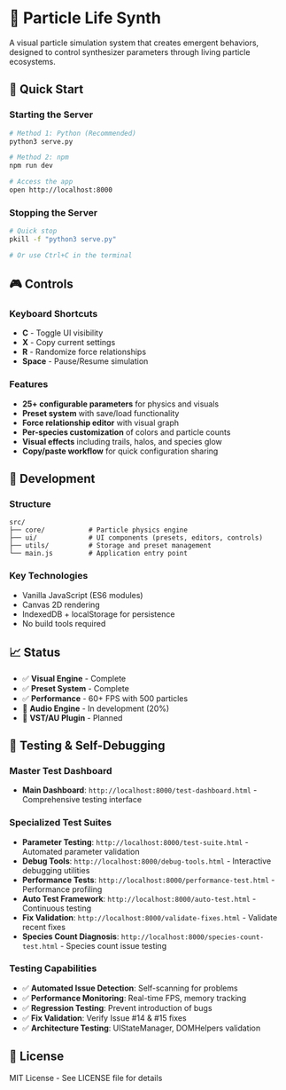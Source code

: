 # 🎨 Particle Life Synth

A visual particle simulation system that creates emergent behaviors, designed to control synthesizer parameters through living particle ecosystems.

## 🚀 Quick Start

### Starting the Server
```bash
# Method 1: Python (Recommended)
python3 serve.py

# Method 2: npm 
npm run dev

# Access the app
open http://localhost:8000
```

### Stopping the Server
```bash
# Quick stop
pkill -f "python3 serve.py"

# Or use Ctrl+C in the terminal
```

## 🎮 Controls

### Keyboard Shortcuts
- **C** - Toggle UI visibility
- **X** - Copy current settings
- **R** - Randomize force relationships
- **Space** - Pause/Resume simulation

### Features
- **25+ configurable parameters** for physics and visuals
- **Preset system** with save/load functionality
- **Force relationship editor** with visual graph
- **Per-species customization** of colors and particle counts
- **Visual effects** including trails, halos, and species glow
- **Copy/paste workflow** for quick configuration sharing

## 🔧 Development

### Structure
```
src/
├── core/           # Particle physics engine
├── ui/             # UI components (presets, editors, controls)
├── utils/          # Storage and preset management
└── main.js         # Application entry point
```

### Key Technologies
- Vanilla JavaScript (ES6 modules)
- Canvas 2D rendering
- IndexedDB + localStorage for persistence
- No build tools required

## 📈 Status

- ✅ **Visual Engine** - Complete
- ✅ **Preset System** - Complete  
- ✅ **Performance** - 60+ FPS with 500 particles
- 🚧 **Audio Engine** - In development (20%)
- 📅 **VST/AU Plugin** - Planned

## 🧪 Testing & Self-Debugging

### Master Test Dashboard
- **Main Dashboard**: `http://localhost:8000/test-dashboard.html` - Comprehensive testing interface

### Specialized Test Suites
- **Parameter Testing**: `http://localhost:8000/test-suite.html` - Automated parameter validation
- **Debug Tools**: `http://localhost:8000/debug-tools.html` - Interactive debugging utilities
- **Performance Tests**: `http://localhost:8000/performance-test.html` - Performance profiling
- **Auto Test Framework**: `http://localhost:8000/auto-test.html` - Continuous testing
- **Fix Validation**: `http://localhost:8000/validate-fixes.html` - Validate recent fixes
- **Species Count Diagnosis**: `http://localhost:8000/species-count-test.html` - Species count issue testing

### Testing Capabilities
- ✅ **Automated Issue Detection**: Self-scanning for problems
- ✅ **Performance Monitoring**: Real-time FPS, memory tracking
- ✅ **Regression Testing**: Prevent introduction of bugs
- ✅ **Fix Validation**: Verify Issue #14 & #15 fixes
- ✅ **Architecture Testing**: UIStateManager, DOMHelpers validation

## 📄 License

MIT License - See LICENSE file for details
